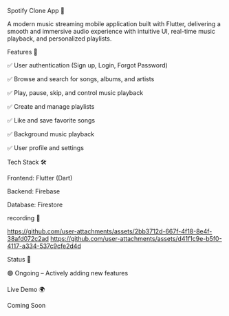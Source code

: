 Spotify Clone App 🎵

A modern music streaming mobile application built with Flutter, delivering a smooth and immersive audio experience with intuitive UI, real-time music playback, and personalized playlists.

Features 🚀

✅ User authentication (Sign up, Login, Forgot Password)

✅ Browse and search for songs, albums, and artists

✅ Play, pause, skip, and control music playback

✅ Create and manage playlists

✅ Like and save favorite songs

✅ Background music playback

✅ User profile and settings

Tech Stack 🛠️

Frontend: Flutter (Dart)

Backend: Firebase

Database: Firestore

recording 📸

https://github.com/user-attachments/assets/2bb3712d-667f-4f18-8e4f-38afd072c2ad
https://github.com/user-attachments/assets/d41f1c9e-b5f0-4117-a334-537c9cfe2d4d

Status 📌

🟢 Ongoing – Actively adding new features

Live Demo 🌍

Coming Soon


